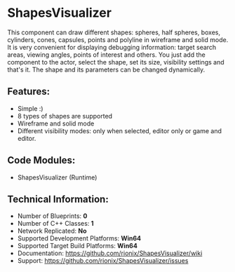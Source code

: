 # ShapesVisualizer

This component can draw different shapes: spheres, half spheres, boxes, cylinders, cones, capsules, points and polyline in wireframe and solid mode. It is very convenient for displaying debugging information: target search areas, viewing angles, points of interest and others. You just add the component to the actor, select the shape, set its size, visibility settings and that's it. The shape and its parameters can be changed dynamically.

## Features:

* Simple :)
* 8 types of shapes are supported
* Wireframe and solid mode
* Different visibility modes: only when selected, editor only or game and editor.

## Code Modules:

 * ShapesVisualizer (Runtime)

## Technical Information:

* Number of Blueprints: **0**
* Number of C++ Classes: **1**
* Network Replicated: **No**
* Supported Development Platforms: **Win64**
* Supported Target Build Platforms: **Win64**
* Documentation: https://github.com/rionix/ShapesVisualizer/wiki
* Support: https://github.com/rionix/ShapesVisualizer/issues

